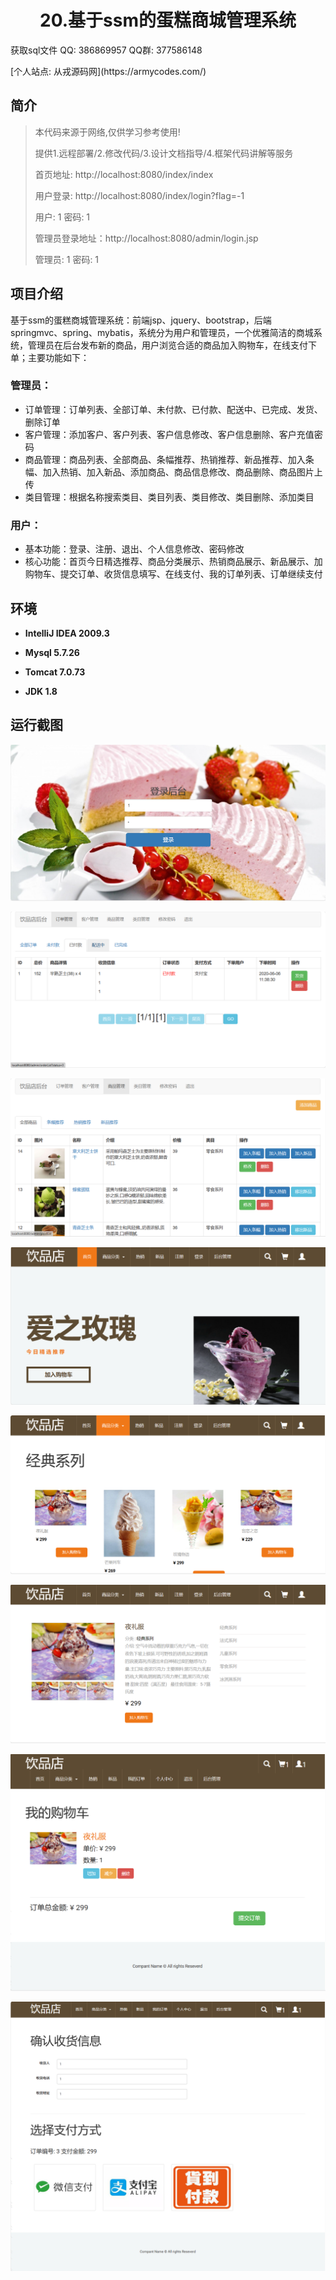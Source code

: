 <p><h1 align="center">20.基于ssm的蛋糕商城管理系统</h1></p>

<p> 获取sql文件 QQ: 386869957 QQ群: 377586148 </p>
<p> [个人站点: 从戎源码网](https://armycodes.com/) </p>

## 简介

> 本代码来源于网络,仅供学习参考使用!
>
> 提供1.远程部署/2.修改代码/3.设计文档指导/4.框架代码讲解等服务
>
> 首页地址: http://localhost:8080/index/index
> 
> 用户登录: http://localhost:8080/index/login?flag=-1
> 
> 用户: 1    密码: 1
> 
> 管理员登录地址：http://localhost:8080/admin/login.jsp
>
> 管理员: 1   密码: 1
>

## 项目介绍

基于ssm的蛋糕商城管理系统：前端jsp、jquery、bootstrap，后端 springmvc、spring、mybatis，系统分为用户和管理员，一个优雅简洁的商城系统，管理员在后台发布新的商品，用户浏览合适的商品加入购物车，在线支付下单；主要功能如下：

### 管理员：

- 订单管理：订单列表、全部订单、未付款、已付款、配送中、已完成、发货、删除订单
- 客户管理：添加客户、客户列表、客户信息修改、客户信息删除、客户充值密码
- 商品管理：商品列表、全部商品、条幅推荐、热销推荐、新品推荐、加入条幅、加入热销、加入新品、添加商品、商品信息修改、商品删除、商品图片上传
- 类目管理：根据名称搜索类目、类目列表、类目修改、类目删除、添加类目

### 用户：

- 基本功能：登录、注册、退出、个人信息修改、密码修改
- 核心功能：首页今日精选推荐、商品分类展示、热销商品展示、新品展示、加购物车、提交订单、收货信息填写、在线支付、我的订单列表、订单继续支付

## 环境

- <b>IntelliJ IDEA 2009.3</b>

- <b>Mysql 5.7.26</b>

- <b>Tomcat 7.0.73</b>

- <b>JDK 1.8</b>


## 运行截图
![](screenshot/1.png)

![](screenshot/2.png)

![](screenshot/3.png)

![](screenshot/4.png)

![](screenshot/5.png)

![](screenshot/6.png)

![](screenshot/7.png)

![](screenshot/8.png)